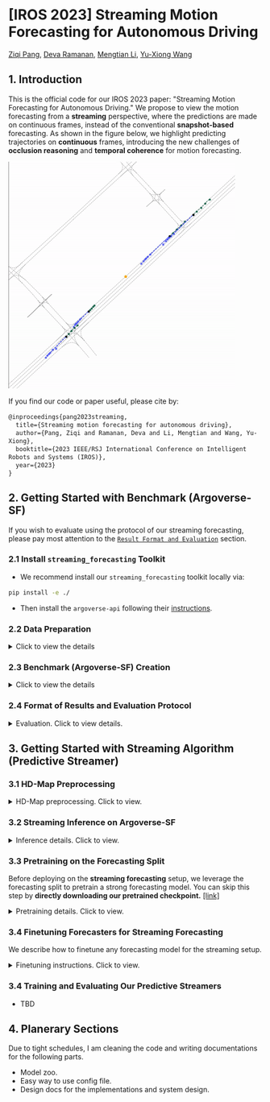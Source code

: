 # [IROS 2023] Streaming Motion Forecasting for Autonomous Driving

[Ziqi Pang](https://ziqipang.github.io/), [Deva Ramanan](https://www.cs.cmu.edu/~deva/), [Mengtian Li](https://mtli.github.io/), [Yu-Xiong Wang](https://yxw.web.illinois.edu/)

## 1. Introduction

This is the official code for our IROS 2023 paper: "Streaming Motion Forecasting for Autonomous Driving." We propose to view the motion forecasting from a **streaming** perspective, where the predictions are made on continuous frames, instead of the conventional **snapshot-based** forecasting. As shown in the figure below, we highlight predicting trajectories on **continuous** frames, introducing the new challenges of **occlusion reasoning** and **temporal coherence** for motion forecasting.

![img](assets/streaming_example.gif)

If you find our code or paper useful, please cite by:
```Tex
@inproceedings{pang2023streaming,
  title={Streaming motion forecasting for autonomous driving},
  author={Pang, Ziqi and Ramanan, Deva and Li, Mengtian and Wang, Yu-Xiong},
  booktitle={2023 IEEE/RSJ International Conference on Intelligent Robots and Systems (IROS)},
  year={2023}
}
```

## 2. Getting Started with Benchmark (Argoverse-SF)

If you wish to evaluate using the protocol of our streaming forecasting, please pay most attention to the [`Result Format and Evaluation`]() section.

### 2.1 Install `streaming_forecasting` Toolkit

* We recommend install our `streaming_forecasting` toolkit locally via:

```bash
pip install -e ./
```

* Then install the `argoverse-api` following their [instructions](https://github.com/argoverse/argoverse-api#installation).

### 2.2 Data Preparation
<details>
<summary>Click to view the details</summary>

You will prepare the argoverse dataset, both tracking and forecasting splits included. **We recommend you putting the tracking and forecasting into separate directories.** For instance, I use directories `~/datasets/argoverse/tracking` and `~/datasets/argoverse/forecasting`. 

Remember to soft-link your data location to `./data/argoverse_forecasting` and `./data/argoverse_tracking`. The final file structure would be similar to:
```
./data
    -- argoverse_tracking
        -- train
           xxx   xxx   xxx ...
        -- val
           xxx   xxx   xxx ...
        
    -- argoverse_forecasting
        -- train
            -- data
               xxx.csv, xxx.csv, xxx.csv
        -- val
            -- data
                xxx.csv, xxx.csv, xxx.csv
```

#### 2.2.1 Tracking data

Argoverse-SF models streaming forecasting by re-purposing the tracking data from Argoverse. Please skip this step if you already have it.

* Download the tracking split from [Argoverse Link](https://www.argoverse.org/av1.html#download-link). You will see 4 `*.tar.gz` for the training set and 1 `*.tar.gz` for the validation set.
* Extract the data from compressed files locally. Take `tracking_val_v1.1.tar.gz` for example:
```bash
# Normal extraction
tar -xvf tracking_val_v1.1.tar.gz -C ./

# Exclude the images if you have limited disk space
tar -xvf tracking_val_v1.1.tar.gz --exclude="*.jpg" -C ./
``` 
* Move everything out of `argoverse_tracking/` and merge the training files 
```bash
# move everything out
mv argoverse_tracking/* ./

# merge training set
mkdir train
mv train1/* train
mv train2/* train
mv train3/* train
mv train4/* train
```

#### 2.2.2 Forecasting data
In the pretraining step, we will use the forecasting data to train a snapshot-based forecasting model, just like normal forecasters on Argoverse.

* Download the forecasting split from [Argoverse Link](https://www.argoverse.org/av1.html#download-link). You will see 1 `*.tar.gz` for the training set and 1 `*.tar.gz` for the validation set.
* Extract the forecasting file locally. Take `forecasting_val_v1.1.tar.gz` for example, the sript is as below.

```bash
tar -xvf forecasting_val_v1.1.tar.gz
```
</details>

### 2.3 Benchmark (Argoverse-SF) Creation

<details>
<summary>Click to view the details</summary>

We will walk you through:
* Generating the Argoverse-SF benchmark files for evaluation and visualization.
* Generating the information files for dataloading during training and inference, recording the ground truth trajectories and orders of frames. 

#### 2.3.1 Benchmark Creation

Please use our `./tools/benchmark/argoverse_sf_creation.py` to create the Argoverse-SF benchmark, which supports evaluation. The commands is as below, if you follow our instructions on softlinking the argoverse datasets to `./data` as described in [[Dataset Preparation]](https://github.com/ziqipang/StreamingForecasting#data-preparation). After this step, you will see `eval_cat_val.pkl` and `eval_cat_train.pkl` popping up in `./data/streaming_forecasting`.
```bash
mkdir ./data/streaming_forecasting

# training set
python tools/benchmark/argoverse_sf_creation.py --data_dir ./data/argoverse_tracking/train --output_dir ./data/streaming_forecasting --save_prefix eval_cat_train --hist_length 20 --fut_length 30 

# validation set
python tools/benchmark/argoverse_sf_creation.py --data_dir ./data/argoverse_tracking/val --output_dir ./data/streaming_forecasting --save_prefix eval_cat_val --hist_length 20 --fut_length 30
```

If you want any customization, please follow the template below.
```bash
# training set
python tools/benchmark/argoverse_sf_creation.py --data_dir $path_to_tracking_train --output_dir $path_to_save_streaming_benchmark --save_prefix eval_cat_train --hist_length $history_length_of_forecasting --fut_length $prediction_horizon 

# validation set
python tools/benchmark/argoverse_sf_creation.py --data_dir $path_to_tracking_val --output_dir $path_to_save_streaming_benchmark --save_prefix eval_cat_val --hist_length $history_length_of_forecasting --fut_length $prediction_horizon 
```

#### 2.3.2 Information File Creation

Please use our `./tools/benchmark/info_file.py` to create the information files for Argoverse-SF. We mimic the style in `mmdetection` and `mmdetection3d` in organizing the information needed for training, inference, and evaluation.

The command is as below, if you follow our instructions to prepare the paths of data. After running these scripts, you will see `infos_train.pkl` and `infos_val.pkl` in `./data/streaming_forecasting`.
```bash
# training set
python tools/benchmark/info_file.py --save_prefix infos_train --benchmark_file eval_cat_train.pkl --data_dir ./data/argoverse_tracking/train

# validation set
python tools/benchmark/info_file.py --save_prefix infos_val --benchmark_file eval_cat_val.pkl --data_dir ./data/argoverse_tracking/val
```

If you want any customization, please follow the template below.
```bash
# training set
python tools/benchmark/info_file.py --data_dir $path_to_tracking_train --output_dir $path_to_save_streaming_benchmark --save_prefix infos_train --benchmark_file eval_cat_train.pkl --hist_length $history_length_of_forecasting --fut_length $prediction_horizon  

# validation set
python tools/benchmark/info_file.py --data_dir $path_to_tracking_validation --output_dir $path_to_save_streaming_benchmark --save_prefix infos_val --benchmark_file eval_cat_val.pkl --hist_length $history_length_of_forecasting --fut_length $prediction_horizon  
```

</details>

### 2.4 Format of Results and Evaluation Protocol

<details>
<summary> Evaluation. Click to view details. </summary>

#### 2.4.1 Format of Results

To evaluate on Argoverse-SF, the result file is `.pkl` file compressing a python list, where each item in the list is the result of one frame. For reference, you can check our [VectorNet result file](https://www.dropbox.com/s/rr4gh7ezm0ooffp/vectornet_streaming_inference.pkl?dl=0) for a rough sense.

Specifically, you would use the information file generated before `infos_val.pkl`. With each item in `infos_val.pkl`, your result file should also be a list corresponding to each sample in `infos_val.pkl`. Please note that the trajectories are in the **world coordinate**.
```python
result = 
[
  # Result for sample[0] in infos_val.pkl 
  {
    ...
  },
  ...
  # Result for sample[i] in infos_val.pkl
  {
    # sequence name in Argoverse, 
    # you should directly copy from sample[i]['seq_name']
    'seq_name': str, 
    # city_name in Argoverse,
    # you should directly copy from sample[i]['city_name']
    'city_name': str,
    # frame number in the sequence,
    # you should directly copy from sample[i]['frame_index']
    'frame_index': int,
    # results of your predictions
    # dictonary with keys being every agent id specified in sample[i]['query_keys']
    'results': {
      # key0 in sample[i]['query_keys]
      sample[i]['query_keys'][0]: ...,
      ...
      # keyj in sample[i]['query_keys]
      sample[i]['query_keys'][j]: {'trajs': numpy array shaped [6, 30, 2], 'confidences': numpy array shaped [6]},
      ...
      sample[i]['query_keys'][-1]: ...
    }
  },
  ...
  # Result for sample[-1] in infos_val.pkl
  {
    ...
  },
]
```

#### 2.4.2 Evaluation

To evaluate the inference results, run the following command and you will find the `metrics.json` in you specified `$directory_to_save_metric_file`
```bash
python tools/evaluation.py --result_file $path_streaming_inference.pkl --metric_file_prefix $directory_to_save_metric_file
```

For example, I want to evaluate my `VectorNet` results and save to `./results/VectorNet`, then:
```bash
python tools/evaluation.py --result_file ./results/VectorNet/streaming_inference.pkl --metric_file_prefix ./results/VectorNet/
```

We structure the metric results in the following way:
* The items of `ade6`, `fde6`, and `mr6` means the minADE, minFDE and miss rate for `K=6`, where the forecaster predicts 6 trajectories for each agent.
* We divide 4 groups of agents to acquire the above metrics. The groups are organized according to moving (`move`) and static (`stay`) motion, and visible (`vis`) and occluded (`occ`) states.
* Finally, the items begin with "`ave-`" are the major metrics that come from averaging all the groups.

</details>


## 3. Getting Started with Streaming Algorithm (Predictive Streamer)

### 3.1 HD-Map Preprocessing

<details>
<summary> HD-Map preprocessing. Click to view. </summary>
The first step is to preprocess the HD-Maps to accelerate the development. This part is mainly designed to assist the VectorNet and MMTransformer used in the paper. If you have followed the previous steps in data preparation, especially the soft linking of directories, running the commands below is enough.

```bash
python tools/benchmark/hd_map_preprocess.py
```
</details>

### 3.2 Streaming Inference on Argoverse-SF

<details>

<summary> Inference details. Click to view. </summary>

We use `tools/inference.py` to run streaming forecasting iteratively on every frame. Its template is as below. After running the command, a `streaming_inference.pkl` will appear at the directory of `$path_to_save_results`, which is the result file.
```bash
python tools/inference.py --config $config_path --weight_path $your_checkpoint --save_prefix $path_to_save_results
```

For example, if you use our provided `VectorNet` checkpoint and save the results to `./results/VectorNet`, you could simply run as below.
```bash
python tools/inference.py --config configs/streamer/config.yaml --weight_path ./ckpts/vectornet.ckpt --save_prefix ./results/VectorNet/
```

</details>

### 3.3 Pretraining on the Forecasting Split

Before deploying on the **streaming forecasting** setup, we leverage the forecasting split to pretrain a strong forecasting model. You can skip this step by **directly downloading our pretrained checkpoint.** [[link]](https://www.dropbox.com/s/lsrszkb9emzgy7d/vectornet.ckpt?dl=0)

<details>
<summary> Pretraining details. Click to view. </summary>

#### 3.3.1 Pretraining commands

If you have followed the previous steps, especially the paths to data. Training and evaluating VectorNet on Argoverse's forecasting training/validation sets are as simple as:
```bash
# training
python tools/pretrain/train_forecaster_vectornet.py --exp_name $your_experiment_name --model_save_dir $directory_to_save

# validation
python tools/pretrain/eval_forecaster_vectornet.py --weight_path $path_to_trained_model
```

For example, my command is as simple as:
```
# training
# use wandb for logging
python tools/pretrain/train_forecaster_vectornet.py --exp_name pretrain --model_save_dir ./results --wandb

# validation
python tools/pretrain/eval_forecaster_vectornet.py --weight_path vectornet.ckpt
```

The expected results of the validation process is similar to below. We focus on minADE, minFDE, and MR.
```
------------------------------------------------
Prediction Horizon : 30, Max #guesses (K): 6
------------------------------------------------
{'minADE': 0.7742552296892377, 'minFDE': 1.1925503502421884, 'MR': 0.12593737332792865, 'p-minADE': nan, 'p-minFDE': nan, 'p-MR': 0.8569636313846993, 'brier-minADE': 6.351643563315018, 'brier-minFDE': 6.769938683867964, 'DAC': 0.9879999324415611}
------------------------------------------------
------------------------------------------------
Prediction Horizon : 30, Max #guesses (K): 1
------------------------------------------------
{'minADE': 1.53590666902302, 'minFDE': 3.373533234667678, 'MR': 0.5553810295905959, 'p-minADE': 1.53590666902302, 'p-minFDE': 3.373533234667678, 'p-MR': 0.5553810295905959, 'brier-minADE': 1.53590666902302, 'brier-minFDE': 3.373533234667678, 'DAC': 0.9887515200648561}
------------------------------------------------
```

Suppose you need to customize the training process, such as path to data or optimization details, change the configuration files:
<details>
<summary> Customizing pretraining. Click to view </summary>

We provide configuration via `yaml`-based files.

* `./configs/forecaster/VectorNet.yaml` specify the sub-configuration files controlling the behaviors of data loading, model architecture, and optimization.

* Data loading:

```yaml
# batch size
batch_size: 32 
val_batch_size: 32 

# number of workers in the dataloader
workers: 4
val_workers: 4

# path to the forecasting data
train_dir: ./data/argoverse_forecasting/train/data/
val_dir: ./data/argoverse_forecasting/val/data/
train_map_dir: null
val_map_dir: null

# use all the training data
ratio: 1.0

# perception range [xxyy]
pred_range:
  - -100.0
  - 100.0
  - -100.0
  - 100.0
```

* Model architecture, please use our default VectorNet.

* Optimization:
```yaml
# beginning epoch
epoch: 0
optimizer: adam
# total epoch
num_epochs: 24
# frequency of saving checkpoints
save_freq: 1.0

# base learning rate
lr: 0.0005
weight_decay: 1.0e-4
# iterations for warmup
warmup_iters: 1000
warmup_ratio: 1.0e-3
grad_clip: 1.0e-1

# when to drop the learning rate
lr_decay_epoch:
  - 16
  - 20
# ratio of dropping learning rate
lr_decay_rate: 0.25
```

</details>


</details>

### 3.4 Finetuning Forecasters for Streaming Forecasting

We describe how to finetune any forecasting model for the streaming setup.

<details>
<summary> Finetuning instructions. Click to view. </summary>

Suppose you have a pretrained forecaster, immitate how our [`streaming_vectornet.py`](./streaming_forecasting/streamer/models/streaming_vectornet.py) turn a regular VectorNet in [`VectorNet.py`](./streaming_forecasting/forecaster/models/VectorNet.py) into a streaming version of VectorNet. The key part is to use `instances` for storing the temporal information. Then we can finetune the new streaming model by:
```bash
# use --wandb if you have a wandb logger to use
python tools/train_streaming.py --config $config_path --weight_path $pretrained_forecaster --name $exp_name --save_prefix $directory_to_save_results
```
Specifically, if you follow the previous paths, you can finetune from the pretrained [VectorNet](https://www.dropbox.com/s/lsrszkb9emzgy7d/vectornet.ckpt?dl=0) provided by us with the following link:
```bash
python tools/train_streaming.py --config ./configs/streamer/config.yaml --weight_path ./ckpts/vectornet.ckpt --name finetune --save_prefix ./results/
```
After this, you can see several checkpoints popping up in `./results/finetune/ckpts/`. The final one is the finetuned model.

</details>

### 3.4 Training and Evaluating Our Predictive Streamers

* TBD

## 4. Planerary Sections
Due to tight schedules, I am cleaning the code and writing documentations for the following parts.
* Model zoo.
* Easy way to use config file.
* Design docs for the implementations and system design.
